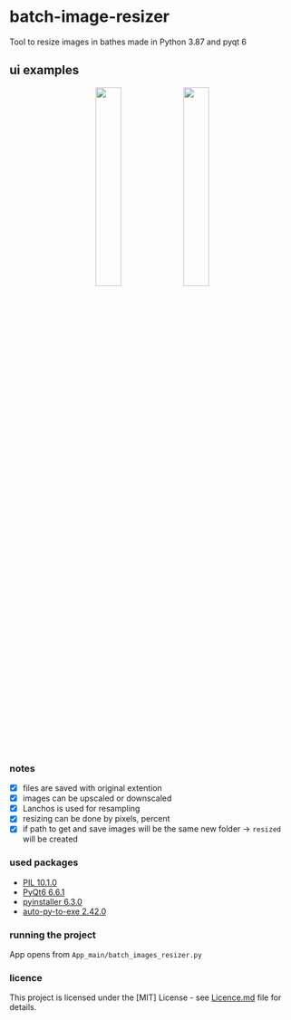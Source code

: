 # batch-image-resizer
Tool to resize images in bathes made in Python 3.87 and pyqt 6


## ui examples
<p align="middle">
  <img src="" width="30%"/>
  <img src="" width="30%"/>
</p>

### notes
- [x] files are saved with original extention
- [x] images can be upscaled or downscaled
- [x] Lanchos is used for resampling
- [x] resizing can be done by pixels, percent
- [x] if path to get and save images will be the same new folder -> `resized` will be created

### used packages
- [PIL 10.1.0](https://python-pillow.org/)
- [PyQt6 6.6.1](https://www.riverbankcomputing.com/software/pyqt/)
- [pyinstaller 6.3.0](https://www.pyinstaller.org/)
- [auto-py-to-exe 2.42.0](https://github.com/brentvollebregt/auto-py-to-exe)


### running the project
App opens from `App_main/batch_images_resizer.py`

### licence
This project is licensed under the [MIT] License - see [Licence.md](LICENSE)
file for details.